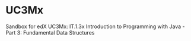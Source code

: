 # UC3Mx
Sandbox for edX UC3Mx: IT.1.3x Introduction to Programming with Java -Part 3: Fundamental Data Structures 
